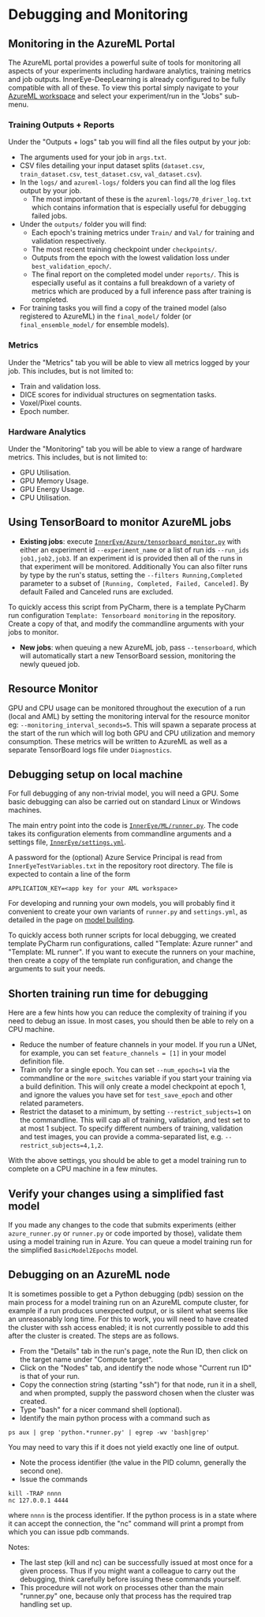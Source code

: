 # Debugging and Monitoring

## Monitoring in the AzureML Portal

The AzureML portal provides a powerful suite of tools for monitoring all aspects of your experiments including hardware analytics, training metrics and job outputs. InnerEye-DeepLearning is already configured to be fully compatible with all of these. To view this portal simply navigate to your [AzureML workspace](ml.azure.com) and select your experiment/run in the "Jobs" sub-menu.

### Training Outputs + Reports

Under the "Outputs + logs" tab you will find all the files output by your job:

- The arguments used for your job in `args.txt`.
- CSV files detailing your input dataset splits (`dataset.csv`, `train_dataset.csv`, `test_dataset.csv`, `val_dataset.csv`).
- In the `logs/` and `azureml-logs/` folders you can find all the log files output by your job.
  - The most important of these is the `azureml-logs/70_driver_log.txt` which contains information that is especially useful for debugging failed jobs.
- Under the `outputs/` folder you will find:
  - Each epoch's training metrics under `Train/` and `Val/` for training and validation respectively.
  - The most recent training checkpoint under `checkpoints/`.
  - Outputs from the epoch with the lowest validation loss under `best_validation_epoch/`.
  - The final report on the completed model under `reports/`. This is especially useful as it contains a full breakdown of a variety of metrics which are produced by a full inference pass after training is completed.
- For training tasks you will find a copy of the trained model (also registered to AzureML) in the `final_model/` folder (or `final_ensemble_model/` for ensemble models).

### Metrics

Under the "Metrics" tab you will be able to view all metrics logged by your job. This includes, but is not limited to:

- Train and validation loss.
- DICE scores for individual structures on segmentation tasks.
- Voxel/Pixel counts.
- Epoch number.

### Hardware Analytics

Under the "Monitoring" tab you will be able to view a range of hardware metrics. This includes, but is not limited to:

- GPU Utilisation.
- GPU Memory Usage.
- GPU Energy Usage.
- CPU Utilisation.

## Using TensorBoard to monitor AzureML jobs

* **Existing jobs**: execute [`InnerEye/Azure/tensorboard_monitor.py`](https://github.com/microsoft/InnerEye-DeepLearning/tree/main/InnerEye/Azure/tensorboard_monitor.py)
with either an experiment id `--experiment_name` or a list of run ids `--run_ids job1,job2,job3`.
If an experiment id is provided then all of the runs in that experiment will be monitored. Additionally You can also
filter runs by type by the run's status, setting the `--filters Running,Completed` parameter to a subset of
`[Running, Completed, Failed, Canceled]`. By default Failed and Canceled runs are excluded.

To quickly access this script from PyCharm, there is a template PyCharm run configuration
`Template: Tensorboard monitoring` in the repository. Create a copy of that, and modify the commandline
arguments with your jobs to monitor.

* **New jobs**: when queuing a new AzureML job, pass `--tensorboard`, which will automatically start a new TensorBoard
session, monitoring the newly queued job.

## Resource Monitor

GPU and CPU usage can be monitored throughout the execution of a run (local and AML) by setting the monitoring interval
for the resource monitor eg: `--monitoring_interval_seconds=5`. This will spawn a separate process at the start of the
run which will log both GPU and CPU utilization and memory consumption. These metrics will be written to AzureML as
well as a separate TensorBoard logs file under `Diagnostics`.

## Debugging setup on local machine

For full debugging of any non-trivial model, you will need a GPU. Some basic debugging can also be carried out on
standard Linux or Windows machines.

The main entry point into the code is [`InnerEye/ML/runner.py`](https://github.com/microsoft/InnerEye-DeepLearning/tree/main/InnerEye/ML/runner.py). The code takes its
configuration elements from commandline arguments and a settings file,
[`InnerEye/settings.yml`](https://github.com/microsoft/InnerEye-DeepLearning/tree/main/InnerEye/settings.yml).

A password for the (optional) Azure Service
Principal is read from `InnerEyeTestVariables.txt` in the repository root directory. The file
is expected to contain a line of the form

```text
APPLICATION_KEY=<app key for your AML workspace>
```

For developing and running your own models, you will probably find it convenient to create your own variants of
`runner.py` and `settings.yml`, as detailed in the page on [model building](building_models.md).

To quickly access both runner scripts for local debugging, we created template PyCharm run configurations, called
"Template: Azure runner" and "Template: ML runner". If you want to execute the runners on your machine, then
create a copy of the template run configuration, and change the arguments to suit your needs.

## Shorten training run time for debugging

Here are a few hints how you can reduce the complexity of training if you need to debug an issue. In most cases,
you should then be able to rely on a CPU machine.

* Reduce the number of feature channels in your model. If you run a UNet, for example, you can set
`feature_channels = [1]` in your model definition file.
* Train only for a single epoch. You can set `--num_epochs=1` via the commandline or the `more_switches` variable
if you start your training via a build definition. This will only create a model checkpoint at epoch 1, and ignore
the values you have set for `test_save_epoch` and other related parameters.
* Restrict the dataset to a minimum, by setting `--restrict_subjects=1` on the commandline. This will cap all of
training, validation, and test set to at most 1 subject. To specify different numbers of training, validation
and test images, you can provide a comma-separated list, e.g. `--restrict_subjects=4,1,2`.

With the above settings, you should be able to get a model training run to complete on a CPU machine in a few minutes.

## Verify your changes using a simplified fast model

If you made any changes to the code that submits experiments (either `azure_runner.py` or `runner.py` or code
imported by those), validate them using a model training run in Azure. You can queue a model training run for the
simplified `BasicModel2Epochs` model.

## Debugging on an AzureML node

It is sometimes possible to get a Python debugging (pdb) session on the main process for a model
training run on an  AzureML compute cluster, for example if a run produces unexpected output,
or is silent what seems like an unreasonably long time. For this to work, you will need to
have created the cluster with ssh access enabled; it is not currently possible to add this
after the cluster is created. The steps are as follows.

* From the "Details" tab in the run's page, note the Run ID, then click on the target name under
"Compute target".
* Click on the "Nodes" tab, and identify the node whose "Current run ID" is that of your run.
* Copy the connection string (starting "ssh") for that node, run it in a shell, and when prompted,
supply the password chosen when the cluster was created.
* Type "bash" for a nicer command shell (optional).
* Identify the main python process with a command such as

```shell
ps aux | grep 'python.*runner.py' | egrep -wv 'bash|grep'
```

You may need to vary this if it does not yield exactly one line of output.

* Note the process identifier (the value in the PID column, generally the second one).
* Issue the commands

```shell
kill -TRAP nnnn
nc 127.0.0.1 4444
```

where `nnnn` is the process identifier. If the python process is in a state where it can
accept the connection, the "nc" command will print a prompt from which you can issue pdb
commands.

Notes:

* The last step (kill and nc) can be successfully issued at most once for a given process.
Thus if you might want a colleague to carry out the debugging, think carefully before
issuing these commands yourself.
* This procedure will not work on processes other than the main "runner.py" one, because
only that process has the required trap handling set up.
